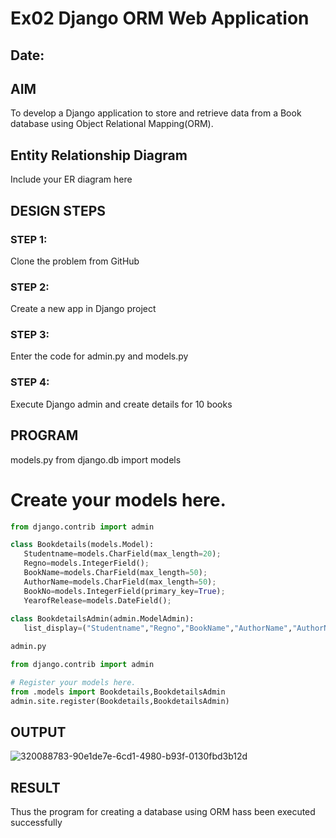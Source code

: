 # Ex02 Django ORM Web Application
## Date: 

## AIM
To develop a Django application to store and retrieve data from a Book database using Object Relational Mapping(ORM).

## Entity Relationship Diagram

Include your ER diagram here

## DESIGN STEPS

### STEP 1:
Clone the problem from GitHub

### STEP 2:
Create a new app in Django project

### STEP 3:
Enter the code for admin.py and models.py

### STEP 4:
Execute Django admin and create details for 10 books

## PROGRAM

models.py
from django.db import models

# Create your models here.
```python
from django.contrib import admin

class Bookdetails(models.Model):
   Studentname=models.CharField(max_length=20);
   Regno=models.IntegerField();
   BookName=models.CharField(max_length=50);
   AuthorName=models.CharField(max_length=50);
   BookNo=models.IntegerField(primary_key=True);
   YearofRelease=models.DateField();
   
class BookdetailsAdmin(admin.ModelAdmin):
   list_display=("Studentname","Regno","BookName","AuthorName","AuthorName","BookNo","YearofRelease");

admin.py

from django.contrib import admin

# Register your models here.
from .models import Bookdetails,BookdetailsAdmin
admin.site.register(Bookdetails,BookdetailsAdmin)
```
## OUTPUT
![320088783-90e1de7e-6cd1-4980-b93f-0130fbd3b12d](https://github.com/codedbykishore/ORM/assets/147139122/15d00e7c-29a4-4811-b447-fe3f828aa2ee)




## RESULT
Thus the program for creating a database using ORM hass been executed successfully

